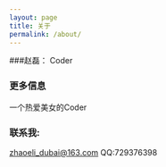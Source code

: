 ```yaml
---
layout: page
title: 关于
permalink: /about/
---
```


###赵磊：
	Coder

### 更多信息

一个热爱美女的Coder

### 联系我:

[zhaoeli_dubai@163.com](mailto:zhaolei_dubai@163.com)
QQ:729376398

